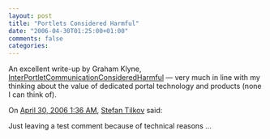 ```yaml
---
layout: post
title: "Portlets Considered Harmful"
date: "2006-04-30T01:25:00+01:00"
comments: false
categories: 
---
```


<p>An excellent write-up by Graham Klyne, <a href="http://wiki.oss-watch.ac.uk/InterPortletCommunicationConsideredHarmful">InterPortletCommunicationConsideredHarmful</a> &#8212; very much in line with my thinking about the value of dedicated portal technology and products (none I can think of).</p>

<section class="comments">

<div class="comment" id="comment-881">
On <a href="#comment-881" title="Permalink to this comment">April 30, 2006  1:36 AM</a>, <a href="/en/staff/st/">Stefan Tilkov</a>
said:
<p>Just leaving a test comment because of technical reasons &#8230;</p>


</section>

